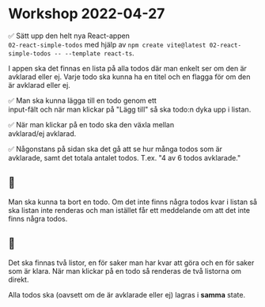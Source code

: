 # Workshop 2022-04-27

✅  Sätt upp den helt nya React-appen        
    `02-react-simple-todos` med hjälp av `npm create vite@latest 02-react-simple-todos -- --template react-ts`.

I appen ska det finnas en lista på alla todos där man enkelt ser om den är avklarad eller ej. Varje todo ska kunna ha en titel och en flagga för om den är avklarad eller ej.

✅  Man ska kunna lägga till en todo genom ett   
    input-fält och när man klickar på "Lägg till" så ska todo:n dyka upp i listan.

✅  När man klickar på en todo ska den växla mellan     
    avklarad/ej avklarad.

✅  Någonstans på sidan ska det gå att se hur många todos som är avklarade, samt det totala antalet todos. T.ex. "4 av 6 todos avklarade."

## 🌟

Man ska kunna ta bort en todo. 
Om det inte finns några todos kvar i listan så ska listan inte renderas och man istället får ett meddelande om att det inte finns några todos.

## 🚀

Det ska finnas två listor, en för saker man har kvar att göra och en för saker som är klara. När man klickar på en todo så renderas de två listorna om direkt.

Alla todos ska (oavsett om de är avklarade eller ej) lagras i **samma** state.
